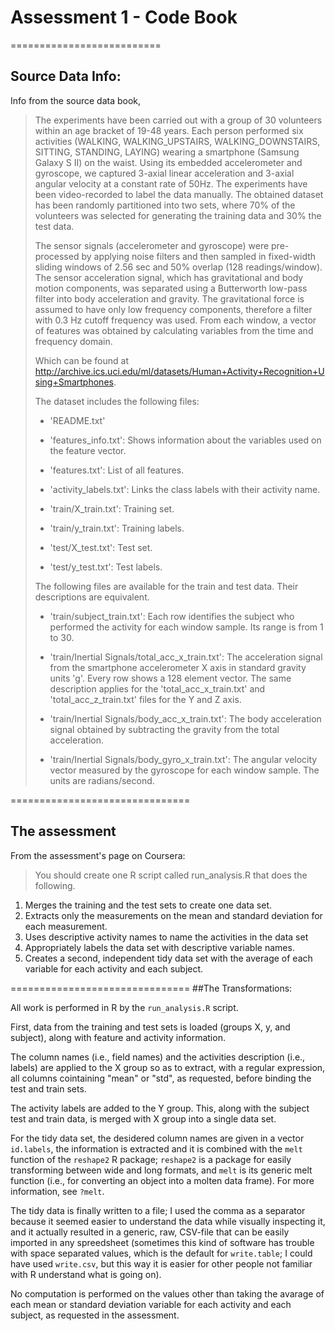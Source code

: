 # Assessment 1 - Code Book
==========================

## Source Data Info:

Info from the source data book, 

> The experiments have been carried out with a group of 30 volunteers within an age bracket of 19-48 years. Each person performed six activities (WALKING, WALKING_UPSTAIRS, WALKING_DOWNSTAIRS, SITTING, STANDING, LAYING) wearing a smartphone (Samsung Galaxy S II) on the waist. Using its embedded accelerometer and gyroscope, we captured 3-axial linear acceleration and 3-axial angular velocity at a constant rate of 50Hz. The experiments have been video-recorded to label the data manually. The obtained dataset has been randomly partitioned into two sets, where 70% of the volunteers was selected for generating the training data and 30% the test data. 
> 
> The sensor signals (accelerometer and gyroscope) were pre-processed by applying noise filters and then sampled in fixed-width sliding windows of 2.56 sec and 50% overlap (128 readings/window). The sensor acceleration signal, which has gravitational and body motion components, was separated using a Butterworth low-pass filter into body acceleration and gravity. The gravitational force is assumed to have only low frequency components, therefore a filter with 0.3 Hz cutoff frequency was used. From each window, a vector of features was obtained by calculating variables from the time and frequency domain.
> 
> Which can be found at http://archive.ics.uci.edu/ml/datasets/Human+Activity+Recognition+Using+Smartphones.
> 
> The dataset includes the following files:
> 
> - 'README.txt'
> 
> - 'features_info.txt': Shows information about the variables used on the feature vector.
> 
> - 'features.txt': List of all features.
> 
> - 'activity_labels.txt': Links the class labels with their activity name.
> 
> - 'train/X_train.txt': Training set.
> 
> - 'train/y_train.txt': Training labels.
> 
> - 'test/X_test.txt': Test set.
> 
> - 'test/y_test.txt': Test labels.
> 
> The following files are available for the train and test data. Their descriptions are equivalent. 
> 
> - 'train/subject_train.txt': Each row identifies the subject who performed the activity for each window sample. Its range is from 1 to 30. 
> 
> - 'train/Inertial Signals/total_acc_x_train.txt': The acceleration signal from the smartphone accelerometer X axis in standard gravity units 'g'. Every row shows a 128 element vector. The same description applies for the 'total_acc_x_train.txt' and 'total_acc_z_train.txt' files for the Y and Z axis. 
> 
> - 'train/Inertial Signals/body_acc_x_train.txt': The body acceleration signal obtained by subtracting the gravity from the total acceleration. 
> 
> - 'train/Inertial Signals/body_gyro_x_train.txt': The angular velocity vector measured by the gyroscope for each window sample. The units are radians/second. 


===============================
## The assessment

From the assessment's page on Coursera:

> You should create one R script called run_analysis.R that does the following. 

1. Merges the training and the test sets to create one data set.
2. Extracts only the measurements on the mean and standard deviation for each measurement. 
3. Uses descriptive activity names to name the activities in the data set
4. Appropriately labels the data set with descriptive variable names. 
5. Creates a second, independent tidy data set with the average of each variable for each activity and each subject. 

===============================
##The Transformations:

All work is performed in R by the `run_analysis.R` script.

First, data from the training and test
sets is loaded (groups X, y, and subject), along with feature and activity information.

The column names (i.e., field names) and the activities description (i.e., labels) are applied
to the X group so as to extract, with a regular expression, all columns cointaining "mean" or
"std", as requested, before binding the test and train sets.

The activity labels are added to the Y group. This, along with the subject test and train data,
is merged with X group into a single data set.

For the tidy data set, the desidered column names are given in a vector `id.labels`, the
information is extracted and it is combined with the `melt` function of the `reshape2` R
package; `reshape2` is a package for easily transforming between wide and long formats, and
`melt` is its generic melt function (i.e., for converting an object into a molten data frame).
For more information, see `?melt`.

The tidy data is finally written to a file; I used the comma as a separator because it seemed
easier to understand the data while visually inspecting it, and it actually resulted in a
generic, raw, CSV-file that can be easily imported in any spreedsheet (sometimes this kind
of software has trouble with space separated values, which is the default for `write.table`;
I could have used `write.csv`, but this way it is easier for other people not familiar with
R understand what is going on).

No computation is performed on the values other than taking the avarage of each mean or
standard deviation variable for each activity and each subject, as requested in the assessment.

